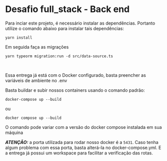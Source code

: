 # Desafio full_stack - Back end
Para inciar este projeto, é necessário instalar as dependências. Portanto utilize o comando abaixo para instalar tais dependências:

````
yarn install
````

Em seguida faça as migrações 

````
yarn typeorm migration:run -d src/data-source.ts
````

<br>


Essa entrega já está com o Docker configurado, basta preencher as variáveis de ambiente no .env

Basta buildar e subir nossos containers usando o comando padrão:
````
docker-compose up --build
````

ou
````
docker compose up --build
````
O comando pode variar com a versão do docker compose instalada em sua máquina

***ATENÇÃO:*** a porta utilizada para rodar nosso docker é a `5431`.
Caso tenha algum problema com essa porta, basta alterá-la no docker-compose.yml. E a entrega já possui um workspace para facilitar a verificação das rotas.
